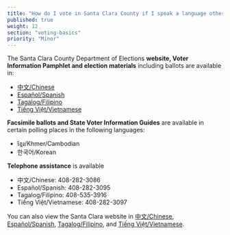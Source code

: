 ```yaml
---
title: "How do I vote in Santa Clara County if I speak a language other than English?"
published: true
weight: 12
section: "voting-basics"
priority: "Minor"
---
```


The Santa Clara County Department of Elections **website, Voter Information Pamphlet and election materials** including ballots are available in:  

- [中文/Chinese](https://www.sccgov.org/sites/rov/Chinese/Pages/default.aspx)  
- [Español/Spanish](https://www.sccgov.org/sites/rov/Spanish/Pages/default.aspx)  
- [Tagalog/Filipino](https://www.sccgov.org/sites/rov/Tagalog/Pages/default.aspx)  
- [Tiếng Việt/Vietnamese](https://www.sccgov.org/sites/rov/Vietnamese/Pages/default.aspx)  

**Facsimile ballots and State Voter Information Guides** are available in certain polling places in the following languages:  

- ខ្មែរ/Khmer/Cambodian  
- 한국어/Korean  

**Telephone assistance** is available  

- 中文/Chinese: 408-282-3086  
- Español/Spanish: 408-282-3095  
- Tagalog/Filipino: 408-535-3916  
- Tiếng Việt/Vietnamese: 408-282-3097  

You can also view the Santa Clara website in [中文/Chinese](https://www.sccgov.org/sites/rov/Chinese/Pages/default.aspx), [Español/Spanish](https://www.sccgov.org/sites/rov/Spanish/Pages/default.aspx), [Tagalog/Filipino](https://www.sccgov.org/sites/rov/Tagalog/Pages/default.aspx), and [Tiếng Việt/Vietnamese](https://www.sccgov.org/sites/rov/Vietnamese/Pages/default.aspx).   

